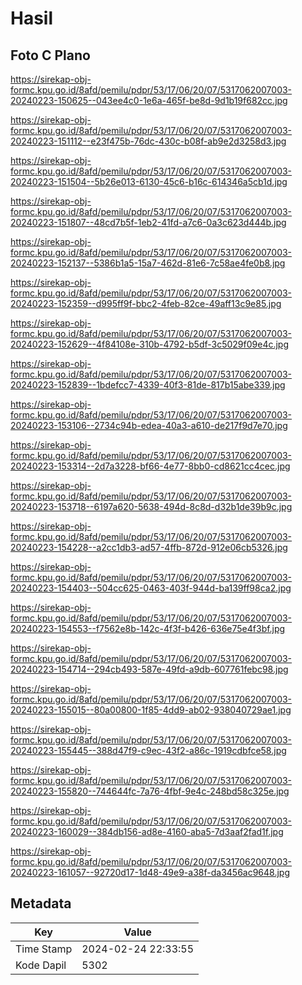 # Hasil

## Foto C Plano

https://sirekap-obj-formc.kpu.go.id/8afd/pemilu/pdpr/53/17/06/20/07/5317062007003-20240223-150625--043ee4c0-1e6a-465f-be8d-9d1b19f682cc.jpg

https://sirekap-obj-formc.kpu.go.id/8afd/pemilu/pdpr/53/17/06/20/07/5317062007003-20240223-151112--e23f475b-76dc-430c-b08f-ab9e2d3258d3.jpg

https://sirekap-obj-formc.kpu.go.id/8afd/pemilu/pdpr/53/17/06/20/07/5317062007003-20240223-151504--5b26e013-6130-45c6-b16c-614346a5cb1d.jpg

https://sirekap-obj-formc.kpu.go.id/8afd/pemilu/pdpr/53/17/06/20/07/5317062007003-20240223-151807--48cd7b5f-1eb2-41fd-a7c6-0a3c623d444b.jpg

https://sirekap-obj-formc.kpu.go.id/8afd/pemilu/pdpr/53/17/06/20/07/5317062007003-20240223-152137--5386b1a5-15a7-462d-81e6-7c58ae4fe0b8.jpg

https://sirekap-obj-formc.kpu.go.id/8afd/pemilu/pdpr/53/17/06/20/07/5317062007003-20240223-152359--d995ff9f-bbc2-4feb-82ce-49aff13c9e85.jpg

https://sirekap-obj-formc.kpu.go.id/8afd/pemilu/pdpr/53/17/06/20/07/5317062007003-20240223-152629--4f84108e-310b-4792-b5df-3c5029f09e4c.jpg

https://sirekap-obj-formc.kpu.go.id/8afd/pemilu/pdpr/53/17/06/20/07/5317062007003-20240223-152839--1bdefcc7-4339-40f3-81de-817b15abe339.jpg

https://sirekap-obj-formc.kpu.go.id/8afd/pemilu/pdpr/53/17/06/20/07/5317062007003-20240223-153106--2734c94b-edea-40a3-a610-de217f9d7e70.jpg

https://sirekap-obj-formc.kpu.go.id/8afd/pemilu/pdpr/53/17/06/20/07/5317062007003-20240223-153314--2d7a3228-bf66-4e77-8bb0-cd8621cc4cec.jpg

https://sirekap-obj-formc.kpu.go.id/8afd/pemilu/pdpr/53/17/06/20/07/5317062007003-20240223-153718--6197a620-5638-494d-8c8d-d32b1de39b9c.jpg

https://sirekap-obj-formc.kpu.go.id/8afd/pemilu/pdpr/53/17/06/20/07/5317062007003-20240223-154228--a2cc1db3-ad57-4ffb-872d-912e06cb5326.jpg

https://sirekap-obj-formc.kpu.go.id/8afd/pemilu/pdpr/53/17/06/20/07/5317062007003-20240223-154403--504cc625-0463-403f-944d-ba139ff98ca2.jpg

https://sirekap-obj-formc.kpu.go.id/8afd/pemilu/pdpr/53/17/06/20/07/5317062007003-20240223-154553--f7562e8b-142c-4f3f-b426-636e75e4f3bf.jpg

https://sirekap-obj-formc.kpu.go.id/8afd/pemilu/pdpr/53/17/06/20/07/5317062007003-20240223-154714--294cb493-587e-49fd-a9db-607761febc98.jpg

https://sirekap-obj-formc.kpu.go.id/8afd/pemilu/pdpr/53/17/06/20/07/5317062007003-20240223-155015--80a00800-1f85-4dd9-ab02-938040729ae1.jpg

https://sirekap-obj-formc.kpu.go.id/8afd/pemilu/pdpr/53/17/06/20/07/5317062007003-20240223-155445--388d47f9-c9ec-43f2-a86c-1919cdbfce58.jpg

https://sirekap-obj-formc.kpu.go.id/8afd/pemilu/pdpr/53/17/06/20/07/5317062007003-20240223-155820--744644fc-7a76-4fbf-9e4c-248bd58c325e.jpg

https://sirekap-obj-formc.kpu.go.id/8afd/pemilu/pdpr/53/17/06/20/07/5317062007003-20240223-160029--384db156-ad8e-4160-aba5-7d3aaf2fad1f.jpg

https://sirekap-obj-formc.kpu.go.id/8afd/pemilu/pdpr/53/17/06/20/07/5317062007003-20240223-161057--92720d17-1d48-49e9-a38f-da3456ac9648.jpg


## Metadata

| Key        | Value               |
| ---------- | ------------------- |
| Time Stamp | 2024-02-24 22:33:55 |
| Kode Dapil | 5302                |



